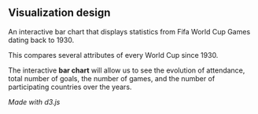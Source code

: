 ## Visualization design

An interactive bar chart that displays statistics from Fifa World Cup Games dating back to 1930.

This compares several attributes of every World Cup since 1930.

The interactive **bar chart** will allow us to see the evolution of attendance, total number of goals, the number of games, and the number of participating countries over the years.

_Made with d3.js_
